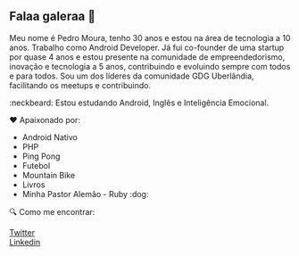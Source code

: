 ## Falaa galeraa 👋

Meu nome é Pedro Moura, tenho 30 anos e estou na área de tecnologia a 10 anos. Trabalho como Android Developer. 
Já fui co-founder de uma startup por quase 4 anos e estou presente na comunidade de empreendedorismo, inovação e tecnologia a 5 anos, contribuindo e evoluindo sempre com todos e para todos. Sou um dos líderes da comunidade GDG Uberlândia, facilitando os meetups e contribuindo. 

:neckbeard: Estou estudando Android, Inglês e Inteligência Emocional.

:heart:  Apaixonado por:

<ul>
  <li>Android Nativo</li>
  <li>PHP</li>
  <li>Ping Pong</li>
  <li>Futebol</li>
  <li>Mountain Bike</li>
  <li>Livros</li>
  <li>Minha Pastor Alemão - Ruby :dog: </li>
</ul>

:mag:  Como me encontrar: 

<a href='https://twitter.com/pedromoura90'>Twitter</a> </br>
<a href='https://www.linkedin.com/in/pedromourasistemas'>Linkedin</a>

<!--
**pedromourasistemas/pedromourasistemas** is a ✨ _special_ ✨ repository because its `README.md` (this file) appears on your GitHub profile.

Here are some ideas to get you started:

- 🔭 I’m currently working on ...
- 🌱 I’m currently learning ...
- 👯 I’m looking to collaborate on ...
- 🤔 I’m looking for help with ...
- 💬 Ask me about ...
- 📫 How to reach me: ...
- 😄 Pronouns: ...
- ⚡ Fun fact: ...
-->
